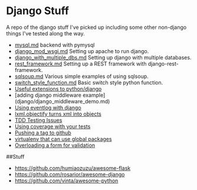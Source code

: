 # Django Stuff
A repo of the django stuff I've picked up including some other non-django things I've tested along the way.

* [mysql.md](django/mysql.md "mysql.md") backend with pymysql 
* [django_mod_wsgi.md](django/django_mod_wsgi.md "django_mod_wsgi.md") Setting up apache to run django.
* [django_with_multiple_dbs.md](django/django_with_multiple_dbs.md "django_mod_wsgi.md") Setting up django with multiple databases.
* [rest_framework.md](django/rest_framework.md "rest_framework.md") Setting up a REST framework with django-rest-framework.
* [sqlsoup.md](python/sqlsoup.md "sqlsoup.md") Various simple examples of using sqlsoup.
* [switch_style_function.md](python/switch_style_function.md "switch_style_function.md") Basic switch style python function.
* [Useful extensions to python/django](useful_extensions.md)
* [adding django middleware example] (django/django_middleware_demo.md)
* [Using eventlog with django](django/django_with_eventlog.md)
* [lxml.objectify turns xml into objects](python/lxml_objectify.md)
* [TDD Testing Issues](django/testing_errors.md)
* [Using coverage with your tests](django/coverage.md)
* [Pushing a tag to github](git_push_a_tag.md)
* [virtualenv that can use global packages](python/virtualenv_global.md)
* [Overloading a form for validation](django/overload_a_form_field.md)

##Stuff
* https://github.com/humiaozuzu/awesome-flask
* https://github.com/rosarior/awesome-django
* https://github.com/vinta/awesome-python


